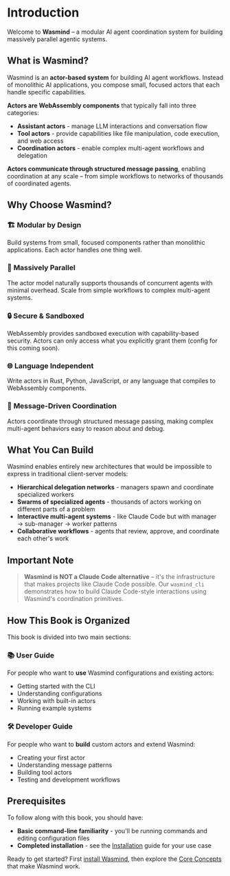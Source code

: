# Introduction

Welcome to **Wasmind** – a modular AI agent coordination system for building massively parallel agentic systems.

## What is Wasmind?

Wasmind is an **actor-based system** for building AI agent workflows. Instead of monolithic AI applications, you compose small, focused actors that each handle specific capabilities.

**Actors are WebAssembly components** that typically fall into three categories:
- **Assistant actors** - manage LLM interactions and conversation flow
- **Tool actors** - provide capabilities like file manipulation, code execution, and web access  
- **Coordination actors** - enable complex multi-agent workflows and delegation

**Actors communicate through structured message passing**, enabling coordination at any scale – from simple workflows to networks of thousands of coordinated agents.

## Why Choose Wasmind?

### 🏗️ **Modular by Design**
Build systems from small, focused components rather than monolithic applications. Each actor handles one thing well.

### 🚀 **Massively Parallel**
The actor model naturally supports thousands of concurrent agents with minimal overhead. Scale from simple workflows to complex multi-agent systems.

### 🔒 **Secure & Sandboxed**
WebAssembly provides sandboxed execution with capability-based security. Actors can only access what you explicitly grant them (config for this coming soon).

### 🌐 **Language Independent**
Write actors in Rust, Python, JavaScript, or any language that compiles to WebAssembly components.

### 🔄 **Message-Driven Coordination**
Actors coordinate through structured message passing, making complex multi-agent behaviors easy to reason about and debug.

## What You Can Build

Wasmind enables entirely new architectures that would be impossible to express in traditional client-server models:

- **Hierarchical delegation networks** - managers spawn and coordinate specialized workers
- **Swarms of specialized agents** - thousands of actors working on different parts of a problem
- **Interactive multi-agent systems** - like Claude Code but with manager → sub-manager → worker patterns
- **Collaborative workflows** - agents that review, approve, and coordinate each other's work

## Important Note

> **Wasmind is NOT a Claude Code alternative** – it's the infrastructure that makes projects like Claude Code possible. Our `wasmind_cli` demonstrates how to build Claude Code-style interactions using Wasmind's coordination primitives.

## How This Book is Organized

This book is divided into two main sections:

### 📚 **User Guide**
For people who want to **use** Wasmind configurations and existing actors:
- Getting started with the CLI
- Understanding configurations  
- Working with built-in actors
- Running example systems

### 🛠️ **Developer Guide**  
For people who want to **build** custom actors and extend Wasmind:
- Creating your first actor
- Understanding message patterns
- Building tool actors
- Testing and development workflows

## Prerequisites

To follow along with this book, you should have:
- **Basic command-line familiarity** - you'll be running commands and editing configuration files
- **Completed installation** - see the [Installation](./installation.md) guide for your use case

Ready to get started? First [install Wasmind](./installation.md), then explore the [Core Concepts](./concepts.md) that make Wasmind work.
